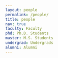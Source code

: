 ```yaml
---
layout: people
permalink: /people/
title: people
nav: true
faculty: Faculty
phd: Ph.D. Students
master: M.S. Students
undergrad: Undergrads
alumni: Alumni
---
```


